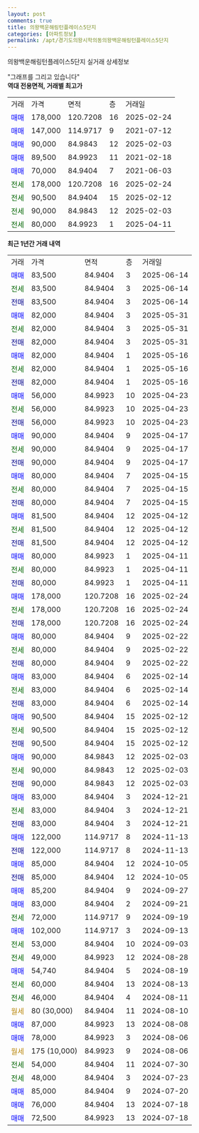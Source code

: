 ```yaml
---
layout: post
comments: true
title: 의왕백운해링턴플레이스5단지
categories: [아파트정보]
permalink: /apt/경기도의왕시학의동의왕백운해링턴플레이스5단지
---
```


의왕백운해링턴플레이스5단지 실거래 상세정보

<script type="text/javascript">
  google.charts.load('current', {'packages':['line', 'corechart']});
  google.charts.setOnLoadCallback(drawChart);

  function drawChart() {
    var data = new google.visualization.DataTable();
    data.addColumn('date', '거래일');
    data.addColumn('number', "매매");
    data.addColumn('number', "전세");
    data.addColumn('number', "전매");

    data.addRows([[new Date(Date.parse("2025-06-14")), 83500, null, null], [new Date(Date.parse("2025-06-14")), null, 83500, null], [new Date(Date.parse("2025-06-14")), null, null, 83500], [new Date(Date.parse("2025-05-31")), 82000, null, null], [new Date(Date.parse("2025-05-31")), null, 82000, null], [new Date(Date.parse("2025-05-31")), null, null, 82000], [new Date(Date.parse("2025-05-16")), 82000, null, null], [new Date(Date.parse("2025-05-16")), null, 82000, null], [new Date(Date.parse("2025-05-16")), null, null, 82000], [new Date(Date.parse("2025-04-23")), 56000, null, null], [new Date(Date.parse("2025-04-23")), null, 56000, null], [new Date(Date.parse("2025-04-23")), null, null, 56000], [new Date(Date.parse("2025-04-17")), 90000, null, null], [new Date(Date.parse("2025-04-17")), null, 90000, null], [new Date(Date.parse("2025-04-17")), null, null, 90000], [new Date(Date.parse("2025-04-15")), 80000, null, null], [new Date(Date.parse("2025-04-15")), null, 80000, null], [new Date(Date.parse("2025-04-15")), null, null, 80000], [new Date(Date.parse("2025-04-12")), 81500, null, null], [new Date(Date.parse("2025-04-12")), null, 81500, null], [new Date(Date.parse("2025-04-12")), null, null, 81500], [new Date(Date.parse("2025-04-11")), 80000, null, null], [new Date(Date.parse("2025-04-11")), null, 80000, null], [new Date(Date.parse("2025-04-11")), null, null, 80000], [new Date(Date.parse("2025-02-24")), 178000, null, null], [new Date(Date.parse("2025-02-24")), null, 178000, null], [new Date(Date.parse("2025-02-24")), null, null, 178000], [new Date(Date.parse("2025-02-22")), 80000, null, null], [new Date(Date.parse("2025-02-22")), null, 80000, null], [new Date(Date.parse("2025-02-22")), null, null, 80000], [new Date(Date.parse("2025-02-14")), 83000, null, null], [new Date(Date.parse("2025-02-14")), null, 83000, null], [new Date(Date.parse("2025-02-14")), null, null, 83000], [new Date(Date.parse("2025-02-12")), 90500, null, null], [new Date(Date.parse("2025-02-12")), null, 90500, null], [new Date(Date.parse("2025-02-12")), null, null, 90500], [new Date(Date.parse("2025-02-03")), 90000, null, null], [new Date(Date.parse("2025-02-03")), null, 90000, null], [new Date(Date.parse("2025-02-03")), null, null, 90000], [new Date(Date.parse("2024-12-21")), 83000, null, null], [new Date(Date.parse("2024-12-21")), null, 83000, null], [new Date(Date.parse("2024-12-21")), null, null, 83000], [new Date(Date.parse("2024-11-13")), 122000, null, null], [new Date(Date.parse("2024-11-13")), null, null, 122000], [new Date(Date.parse("2024-10-05")), 85000, null, null], [new Date(Date.parse("2024-10-05")), null, null, 85000], [new Date(Date.parse("2024-09-27")), 85200, null, null], [new Date(Date.parse("2024-09-21")), 83000, null, null], [new Date(Date.parse("2024-09-19")), null, 72000, null], [new Date(Date.parse("2024-09-13")), 102000, null, null], [new Date(Date.parse("2024-09-03")), null, 53000, null], [new Date(Date.parse("2024-08-28")), null, 49000, null], [new Date(Date.parse("2024-08-19")), 54740, null, null], [new Date(Date.parse("2024-08-13")), null, 60000, null], [new Date(Date.parse("2024-08-11")), null, 46000, null], [new Date(Date.parse("2024-08-10")), null, null, null], [new Date(Date.parse("2024-08-08")), 87000, null, null], [new Date(Date.parse("2024-08-06")), 78000, null, null], [new Date(Date.parse("2024-08-06")), null, null, null], [new Date(Date.parse("2024-07-30")), null, 54000, null], [new Date(Date.parse("2024-07-23")), null, 48000, null], [new Date(Date.parse("2024-07-20")), 85000, null, null], [new Date(Date.parse("2024-07-18")), 76000, null, null], [new Date(Date.parse("2024-07-18")), 72500, null, null]]);

    var options = {
      hAxis: {
        format: 'yyyy/MM/dd'
      },    
      lineWidth: 0,
      pointsVisible: true,    
      title: '최근 1년간 유형별 실거래가 분포',
      legend: { position: 'bottom' }
    };

    var formatter = new google.visualization.NumberFormat({pattern:'###,###'} );
    formatter.format(data, 1);
    formatter.format(data, 2);
    
    setTimeout(function() {
        var chart = new google.visualization.LineChart(document.getElementById('columnchart_material'));
        chart.draw(data, (options));
        document.getElementById('loading').style.display = 'none';
    }, 200);
  }
</script>


<div id="loading" style="z-index:20; display: block; margin-left: 0px">"그래프를 그리고 있습니다"</div>
<div id="columnchart_material" style="width: 95%; margin-left: 0px; display: block"></div>
<!-- contents start -->
<b>역대 전용면적, 거래별 최고가</b>
<table class="sortable">
    <tr>
      <td>거래</td>
      <td>가격</td>
      <td>면적</td>
      <td>층</td>
      <td>거래일</td>
    </tr>
        <tr>
          <td><a style="color: blue">매매</a></td>
          <td>178,000</td>
          <td>120.7208</td>
          <td>16</td>
          <td>2025-02-24</td>
        </tr>            <tr>
          <td><a style="color: blue">매매</a></td>
          <td>147,000</td>
          <td>114.9717</td>
          <td>9</td>
          <td>2021-07-12</td>
        </tr>            <tr>
          <td><a style="color: blue">매매</a></td>
          <td>90,000</td>
          <td>84.9843</td>
          <td>12</td>
          <td>2025-02-03</td>
        </tr>            <tr>
          <td><a style="color: blue">매매</a></td>
          <td>89,500</td>
          <td>84.9923</td>
          <td>11</td>
          <td>2021-02-18</td>
        </tr>            <tr>
          <td><a style="color: blue">매매</a></td>
          <td>70,000</td>
          <td>84.9404</td>
          <td>7</td>
          <td>2021-06-03</td>
        </tr>        
        <tr>
              <td><a style="color: darkgreen">전세</a></td>
              <td>178,000</td>
              <td>120.7208</td>
              <td>16</td>
              <td>2025-02-24</td>
            </tr>            <tr>
              <td><a style="color: darkgreen">전세</a></td>
              <td>90,500</td>
              <td>84.9404</td>
              <td>15</td>
              <td>2025-02-12</td>
            </tr>            <tr>
              <td><a style="color: darkgreen">전세</a></td>
              <td>90,000</td>
              <td>84.9843</td>
              <td>12</td>
              <td>2025-02-03</td>
            </tr>            <tr>
              <td><a style="color: darkgreen">전세</a></td>
              <td>80,000</td>
              <td>84.9923</td>
              <td>1</td>
              <td>2025-04-11</td>
            </tr>        
    
</table>

<b>최근 1년간 거래 내역</b>

<table class="sortable">
    <tr>
      <td>거래</td>
      <td>가격</td>
      <td>면적</td>
      <td>층</td>
      <td>거래일</td>
    </tr>
    <tr>
      <td><a style="color: blue">매매</a></td>
      <td>83,500</td>
      <td>84.9404</td>
      <td>3</td>
      <td>2025-06-14</td>
    </tr>          <tr>
      <td><a style="color: darkgreen">전세</a></td>
      <td>83,500</td>
      <td>84.9404</td>
      <td>3</td>
      <td>2025-06-14</td>
    </tr>          <tr>
      <td><a style="color: darkblue">전매</a></td>
      <td>83,500</td>
      <td>84.9404</td>
      <td>3</td>
      <td>2025-06-14</td>
    </tr>          <tr>
      <td><a style="color: blue">매매</a></td>
      <td>82,000</td>
      <td>84.9404</td>
      <td>3</td>
      <td>2025-05-31</td>
    </tr>          <tr>
      <td><a style="color: darkgreen">전세</a></td>
      <td>82,000</td>
      <td>84.9404</td>
      <td>3</td>
      <td>2025-05-31</td>
    </tr>          <tr>
      <td><a style="color: darkblue">전매</a></td>
      <td>82,000</td>
      <td>84.9404</td>
      <td>3</td>
      <td>2025-05-31</td>
    </tr>          <tr>
      <td><a style="color: blue">매매</a></td>
      <td>82,000</td>
      <td>84.9404</td>
      <td>1</td>
      <td>2025-05-16</td>
    </tr>          <tr>
      <td><a style="color: darkgreen">전세</a></td>
      <td>82,000</td>
      <td>84.9404</td>
      <td>1</td>
      <td>2025-05-16</td>
    </tr>          <tr>
      <td><a style="color: darkblue">전매</a></td>
      <td>82,000</td>
      <td>84.9404</td>
      <td>1</td>
      <td>2025-05-16</td>
    </tr>          <tr>
      <td><a style="color: blue">매매</a></td>
      <td>56,000</td>
      <td>84.9923</td>
      <td>10</td>
      <td>2025-04-23</td>
    </tr>          <tr>
      <td><a style="color: darkgreen">전세</a></td>
      <td>56,000</td>
      <td>84.9923</td>
      <td>10</td>
      <td>2025-04-23</td>
    </tr>          <tr>
      <td><a style="color: darkblue">전매</a></td>
      <td>56,000</td>
      <td>84.9923</td>
      <td>10</td>
      <td>2025-04-23</td>
    </tr>          <tr>
      <td><a style="color: blue">매매</a></td>
      <td>90,000</td>
      <td>84.9404</td>
      <td>9</td>
      <td>2025-04-17</td>
    </tr>          <tr>
      <td><a style="color: darkgreen">전세</a></td>
      <td>90,000</td>
      <td>84.9404</td>
      <td>9</td>
      <td>2025-04-17</td>
    </tr>          <tr>
      <td><a style="color: darkblue">전매</a></td>
      <td>90,000</td>
      <td>84.9404</td>
      <td>9</td>
      <td>2025-04-17</td>
    </tr>          <tr>
      <td><a style="color: blue">매매</a></td>
      <td>80,000</td>
      <td>84.9404</td>
      <td>7</td>
      <td>2025-04-15</td>
    </tr>          <tr>
      <td><a style="color: darkgreen">전세</a></td>
      <td>80,000</td>
      <td>84.9404</td>
      <td>7</td>
      <td>2025-04-15</td>
    </tr>          <tr>
      <td><a style="color: darkblue">전매</a></td>
      <td>80,000</td>
      <td>84.9404</td>
      <td>7</td>
      <td>2025-04-15</td>
    </tr>          <tr>
      <td><a style="color: blue">매매</a></td>
      <td>81,500</td>
      <td>84.9404</td>
      <td>12</td>
      <td>2025-04-12</td>
    </tr>          <tr>
      <td><a style="color: darkgreen">전세</a></td>
      <td>81,500</td>
      <td>84.9404</td>
      <td>12</td>
      <td>2025-04-12</td>
    </tr>          <tr>
      <td><a style="color: darkblue">전매</a></td>
      <td>81,500</td>
      <td>84.9404</td>
      <td>12</td>
      <td>2025-04-12</td>
    </tr>          <tr>
      <td><a style="color: blue">매매</a></td>
      <td>80,000</td>
      <td>84.9923</td>
      <td>1</td>
      <td>2025-04-11</td>
    </tr>          <tr>
      <td><a style="color: darkgreen">전세</a></td>
      <td>80,000</td>
      <td>84.9923</td>
      <td>1</td>
      <td>2025-04-11</td>
    </tr>          <tr>
      <td><a style="color: darkblue">전매</a></td>
      <td>80,000</td>
      <td>84.9923</td>
      <td>1</td>
      <td>2025-04-11</td>
    </tr>          <tr>
      <td><a style="color: blue">매매</a></td>
      <td>178,000</td>
      <td>120.7208</td>
      <td>16</td>
      <td>2025-02-24</td>
    </tr>          <tr>
      <td><a style="color: darkgreen">전세</a></td>
      <td>178,000</td>
      <td>120.7208</td>
      <td>16</td>
      <td>2025-02-24</td>
    </tr>          <tr>
      <td><a style="color: darkblue">전매</a></td>
      <td>178,000</td>
      <td>120.7208</td>
      <td>16</td>
      <td>2025-02-24</td>
    </tr>          <tr>
      <td><a style="color: blue">매매</a></td>
      <td>80,000</td>
      <td>84.9404</td>
      <td>9</td>
      <td>2025-02-22</td>
    </tr>          <tr>
      <td><a style="color: darkgreen">전세</a></td>
      <td>80,000</td>
      <td>84.9404</td>
      <td>9</td>
      <td>2025-02-22</td>
    </tr>          <tr>
      <td><a style="color: darkblue">전매</a></td>
      <td>80,000</td>
      <td>84.9404</td>
      <td>9</td>
      <td>2025-02-22</td>
    </tr>          <tr>
      <td><a style="color: blue">매매</a></td>
      <td>83,000</td>
      <td>84.9404</td>
      <td>6</td>
      <td>2025-02-14</td>
    </tr>          <tr>
      <td><a style="color: darkgreen">전세</a></td>
      <td>83,000</td>
      <td>84.9404</td>
      <td>6</td>
      <td>2025-02-14</td>
    </tr>          <tr>
      <td><a style="color: darkblue">전매</a></td>
      <td>83,000</td>
      <td>84.9404</td>
      <td>6</td>
      <td>2025-02-14</td>
    </tr>          <tr>
      <td><a style="color: blue">매매</a></td>
      <td>90,500</td>
      <td>84.9404</td>
      <td>15</td>
      <td>2025-02-12</td>
    </tr>          <tr>
      <td><a style="color: darkgreen">전세</a></td>
      <td>90,500</td>
      <td>84.9404</td>
      <td>15</td>
      <td>2025-02-12</td>
    </tr>          <tr>
      <td><a style="color: darkblue">전매</a></td>
      <td>90,500</td>
      <td>84.9404</td>
      <td>15</td>
      <td>2025-02-12</td>
    </tr>          <tr>
      <td><a style="color: blue">매매</a></td>
      <td>90,000</td>
      <td>84.9843</td>
      <td>12</td>
      <td>2025-02-03</td>
    </tr>          <tr>
      <td><a style="color: darkgreen">전세</a></td>
      <td>90,000</td>
      <td>84.9843</td>
      <td>12</td>
      <td>2025-02-03</td>
    </tr>          <tr>
      <td><a style="color: darkblue">전매</a></td>
      <td>90,000</td>
      <td>84.9843</td>
      <td>12</td>
      <td>2025-02-03</td>
    </tr>          <tr>
      <td><a style="color: blue">매매</a></td>
      <td>83,000</td>
      <td>84.9404</td>
      <td>3</td>
      <td>2024-12-21</td>
    </tr>          <tr>
      <td><a style="color: darkgreen">전세</a></td>
      <td>83,000</td>
      <td>84.9404</td>
      <td>3</td>
      <td>2024-12-21</td>
    </tr>          <tr>
      <td><a style="color: darkblue">전매</a></td>
      <td>83,000</td>
      <td>84.9404</td>
      <td>3</td>
      <td>2024-12-21</td>
    </tr>          <tr>
      <td><a style="color: blue">매매</a></td>
      <td>122,000</td>
      <td>114.9717</td>
      <td>8</td>
      <td>2024-11-13</td>
    </tr>          <tr>
      <td><a style="color: darkblue">전매</a></td>
      <td>122,000</td>
      <td>114.9717</td>
      <td>8</td>
      <td>2024-11-13</td>
    </tr>          <tr>
      <td><a style="color: blue">매매</a></td>
      <td>85,000</td>
      <td>84.9404</td>
      <td>12</td>
      <td>2024-10-05</td>
    </tr>          <tr>
      <td><a style="color: darkblue">전매</a></td>
      <td>85,000</td>
      <td>84.9404</td>
      <td>12</td>
      <td>2024-10-05</td>
    </tr>          <tr>
      <td><a style="color: blue">매매</a></td>
      <td>85,200</td>
      <td>84.9404</td>
      <td>9</td>
      <td>2024-09-27</td>
    </tr>          <tr>
      <td><a style="color: blue">매매</a></td>
      <td>83,000</td>
      <td>84.9404</td>
      <td>2</td>
      <td>2024-09-21</td>
    </tr>          <tr>
      <td><a style="color: darkgreen">전세</a></td>
      <td>72,000</td>
      <td>114.9717</td>
      <td>9</td>
      <td>2024-09-19</td>
    </tr>          <tr>
      <td><a style="color: blue">매매</a></td>
      <td>102,000</td>
      <td>114.9717</td>
      <td>3</td>
      <td>2024-09-13</td>
    </tr>          <tr>
      <td><a style="color: darkgreen">전세</a></td>
      <td>53,000</td>
      <td>84.9404</td>
      <td>10</td>
      <td>2024-09-03</td>
    </tr>          <tr>
      <td><a style="color: darkgreen">전세</a></td>
      <td>49,000</td>
      <td>84.9923</td>
      <td>12</td>
      <td>2024-08-28</td>
    </tr>          <tr>
      <td><a style="color: blue">매매</a></td>
      <td>54,740</td>
      <td>84.9404</td>
      <td>5</td>
      <td>2024-08-19</td>
    </tr>          <tr>
      <td><a style="color: darkgreen">전세</a></td>
      <td>60,000</td>
      <td>84.9404</td>
      <td>13</td>
      <td>2024-08-13</td>
    </tr>          <tr>
      <td><a style="color: darkgreen">전세</a></td>
      <td>46,000</td>
      <td>84.9404</td>
      <td>4</td>
      <td>2024-08-11</td>
    </tr>          <tr>
      <td><a style="color: darkgoldenrod">월세</a></td>
      <td>80 (30,000)</td>
      <td>84.9404</td>
      <td>11</td>
      <td>2024-08-10</td>
    </tr>          <tr>
      <td><a style="color: blue">매매</a></td>
      <td>87,000</td>
      <td>84.9923</td>
      <td>13</td>
      <td>2024-08-08</td>
    </tr>          <tr>
      <td><a style="color: blue">매매</a></td>
      <td>78,000</td>
      <td>84.9923</td>
      <td>3</td>
      <td>2024-08-06</td>
    </tr>          <tr>
      <td><a style="color: darkgoldenrod">월세</a></td>
      <td>175 (10,000)</td>
      <td>84.9923</td>
      <td>9</td>
      <td>2024-08-06</td>
    </tr>          <tr>
      <td><a style="color: darkgreen">전세</a></td>
      <td>54,000</td>
      <td>84.9404</td>
      <td>11</td>
      <td>2024-07-30</td>
    </tr>          <tr>
      <td><a style="color: darkgreen">전세</a></td>
      <td>48,000</td>
      <td>84.9404</td>
      <td>3</td>
      <td>2024-07-23</td>
    </tr>          <tr>
      <td><a style="color: blue">매매</a></td>
      <td>85,000</td>
      <td>84.9404</td>
      <td>9</td>
      <td>2024-07-20</td>
    </tr>          <tr>
      <td><a style="color: blue">매매</a></td>
      <td>76,000</td>
      <td>84.9404</td>
      <td>13</td>
      <td>2024-07-18</td>
    </tr>          <tr>
      <td><a style="color: blue">매매</a></td>
      <td>72,500</td>
      <td>84.9923</td>
      <td>13</td>
      <td>2024-07-18</td>
    </tr>      </table>
<!-- contents end -->    

